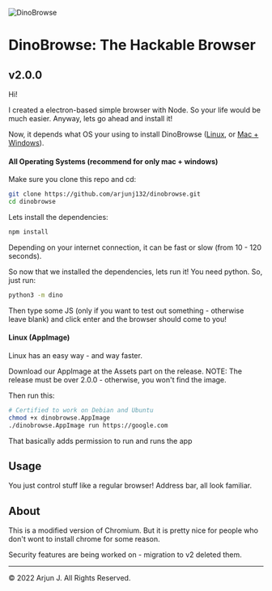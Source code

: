 ![DinoBrowse](https://i.ibb.co/W2vB7zF/Screenshot-2022-02-25-5-59-50-PM.png)

# DinoBrowse: The Hackable Browser

## v2.0.0

Hi!

I created a electron-based simple browser with Node. So your life would be much easier. Anyway, lets go ahead and install it!


Now, it depends what OS your using to install DinoBrowse ([Linux](#linux-appimage), or [Mac + Windows](#all-operating-systems-recommend-for-only-mac--windows)).

#### All Operating Systems (recommend for only mac + windows)
Make sure you clone this repo and cd:

```bash
git clone https://github.com/arjunj132/dinobrowse.git
cd dinobrowse
```


Lets install the dependencies:

```bash
npm install
```

Depending on your internet connection, it can be fast or slow (from 10 - 120 seconds).

So now that we installed the dependencies, lets run it! You need python. So, just run:

```bash
python3 -m dino
```

Then type some JS (only if you want to test out something - otherwise leave blank) and click enter and the browser should come to you!

#### Linux (AppImage)

Linux has an easy way - and way faster.

Download our AppImage at the Assets part on the release. NOTE: The release must be over 2.0.0 - otherwise, you won't find the image.

Then run this:

```bash
# Certified to work on Debian and Ubuntu
chmod +x dinobrowse.AppImage
./dinobrowse.AppImage run https://google.com
```

That basically adds permission to run and runs the app
## Usage

You just control stuff like a regular browser! Address bar, all look familiar.

## About

This is a modified version of Chromium. But it is pretty nice for people who don't wont to install chrome for some reason.

Security features are being worked on - migration to v2 deleted them.

---

&copy; 2022 Arjun J. All Rights Reserved.
